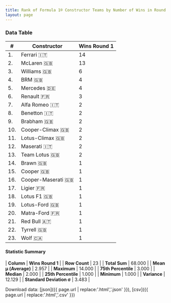 ```yaml
---
title: Rank of Formula 1® Constructor Teams by Number of Wins in Round 1
layout: page
---
```


<canvas id="chart" width="400" height="180"></canvas>
<script>
var data = {
    "datasets": [
        {
            "backgroundColor": [
                "EB212E",
                "E96E30",
                "EAE4ED",
                "144D44",
                "18A19B",
                "FDE139",
                "B21827",
                "73C2FB",
                "243F73",
                "273027",
                "025839",
                "C0BEC3",
                "09630C",
                "E2F833",
                "273027",
                "1A2446",
                "0F5DBB",
                "F6CA46",
                "025839",
                "3FB2B3",
                "121D32",
                "274B72",
                "A3805E"
            ],
            "borderColor": [
                "16191A",
                "0D1D20",
                "082957",
                "444444",
                "D7D7D5",
                "424B52",
                "444444",
                "444444",
                "444444",
                "444444",
                "444444",
                "444444",
                "444444",
                "444444",
                "444444",
                "444444",
                "444444",
                "444444",
                "444444",
                "444444",
                "FDCC2F",
                "444444",
                "444444"
            ],
            "borderWidth": 1,
            "data": [
                14.0,
                13.0,
                6.0,
                4.0,
                4.0,
                3.0,
                2.0,
                2.0,
                2.0,
                2.0,
                2.0,
                2.0,
                2.0,
                1.0,
                1.0,
                1.0,
                1.0,
                1.0,
                1.0,
                1.0,
                1.0,
                1.0,
                1.0
            ],
            "label": "Wins Round 1"
        }
    ],
    "labels": [
        "Ferrari",
        "McLaren",
        "Williams",
        "BRM",
        "Mercedes",
        "Renault",
        "Alfa Romeo",
        "Benetton",
        "Brabham",
        "Cooper-Climax",
        "Lotus-Climax",
        "Maserati",
        "Team Lotus",
        "Brawn",
        "Cooper",
        "Cooper-Maserati",
        "Ligier",
        "Lotus F1",
        "Lotus-Ford",
        "Matra-Ford",
        "Red Bull",
        "Tyrrell",
        "Wolf"
    ]
};
var options = {
  legend: {
    display: false
  },
  scales: {
    xAxes: [{
      ticks: {
        beginAtZero: true,
        maxRotation: 180,
        display: window.innerWidth > 800
      }
    }],
    yAxes: [{
      ticks: {
        beginAtZero: true
      }
    }]
  },
  onResize: function(chart, size) {
    chart.options.scales.xAxes[0].ticks.display = size.width > 800;
  }
};
var chart = new Chart("chart", {
    data: data,
    type: 'bar',
    options: options
});
</script>



### Data Table

| # | Constructor | Wins Round 1 |
|--|--|--|
| 1. | Ferrari 🇮🇹 | 14 |
| 2. | McLaren 🇬🇧 | 13 |
| 3. | Williams 🇬🇧 | 6 |
| 4. | BRM 🇬🇧 | 4 |
| 5. | Mercedes 🇩🇪 | 4 |
| 6. | Renault 🇫🇷 | 3 |
| 7. | Alfa Romeo 🇮🇹 | 2 |
| 8. | Benetton 🇮🇹 | 2 |
| 9. | Brabham 🇬🇧 | 2 |
| 10. | Cooper-Climax 🇬🇧 | 2 |
| 11. | Lotus-Climax 🇬🇧 | 2 |
| 12. | Maserati 🇮🇹 | 2 |
| 13. | Team Lotus 🇬🇧 | 2 |
| 14. | Brawn 🇬🇧 | 1 |
| 15. | Cooper 🇬🇧 | 1 |
| 16. | Cooper-Maserati 🇬🇧 | 1 |
| 17. | Ligier 🇫🇷 | 1 |
| 18. | Lotus F1 🇬🇧 | 1 |
| 19. | Lotus-Ford 🇬🇧 | 1 |
| 20. | Matra-Ford 🇫🇷 | 1 |
| 21. | Red Bull 🇦🇹 | 1 |
| 22. | Tyrrell 🇬🇧 | 1 |
| 23. | Wolf 🇨🇦 | 1 |

#### Statistic Summary

| **Column** | **Wins Round 1** |
| **Row Count** | 23 |
| **Total Sum** | 68.000 |
| **Mean μ (Average)** | 2.957 |
| **Maximum** | 14.000 |
| **75th Percentile** | 3.000 |
| **Median** | 2.000 |
| **25th Percentile** | 1.000 |
| **Minimum** | 1.000 |
| **Variance** | 12.129 |
| **Standard Deviation σ** | 3.483 |

Download data: [json]({{ page.url | replace:'.html','.json' }}), [csv]({{ page.url | replace:'.html','.csv' }})
